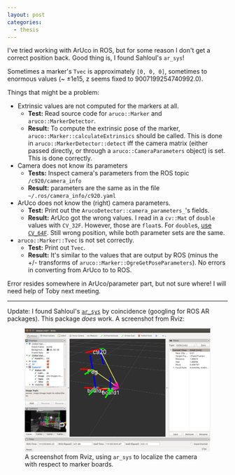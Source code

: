 ```yaml
---
layout: post
categories:
  - thesis
---
```


I've tried working with ArUco in ROS, but for some reason I don't get a correct position back.  Good thing is, I found Sahloul's `ar_sys`!

Sometimes a marker's `Tvec` is approximately `[0, 0, 0]`, sometimes to enormous values (~ &plusmn;1e15, z seems fixed to 9007199254740992.0).

Things that might be a problem:

- Extrinsic values are not computed for the markers at all.
  - **Test:** Read source code for `aruco::Marker` and `aruco::MarkerDetector`. 
  - **Result:** To compute the extrinsic pose of the marker, `aruco::Marker::calculateExtrinsics` should be called.  This is done in `aruco::MarkerDetector::detect` iff the camera matrix (either passed directly, or through a `aruco::CameraParameters` object) is set.  This is done correctly.
- Camera does not know its parameters
  - **Tests:** Inspect camera's parameters from the ROS topic `/c920/camera_info`
  - **Result:** parameters are the same as in the file `~/.ros/camera_info/c920.yaml`
- ArUco does not know the (right) camera parameters.
  - **Test:** Print out the `ArucoDetector::camera_parameters_`'s fields.
  - **Result:**  ArUco got the wrong values.  I read in a `cv::Mat` of `double` values with `CV_32F`.  However, those are `float`s.  For `double`s, [use `CV_64F`](http://docs.opencv.org/modules/core/doc/intro.html#fixed-pixel-types-limited-use-of-templates).  Still wrong position, while both parameter sets are the same.
- `aruco::Marker::Tvec` is not set correctly.
  - **Test:** Print out `Tvec`.
  - **Result:** It's similar to the values that are output by ROS (minus the +/- transforms of `aruco::Marker::OgreGetPoseParameters`). No errors in converting from ArUco to to ROS.

Error resides somewhere in ArUco/parameter part, but not sure where!  I will need help of Toby next meeting.

---

Update: I found Sahloul's [`ar_sys`](http://github.com/Sahloul/ar_sys/) by coincidence (googling for ROS AR packages).  This package *does* work.  A screenshot from Rviz:

<figure>
<img src="/assets/img/ar_sys_rviz.jpg" title="Marker-based localization.">
<figcaption>
A screenshot from Rviz, using <code>ar_sys</code> to localize the camera with respect to marker boards.
</figcaption>
</figure>
